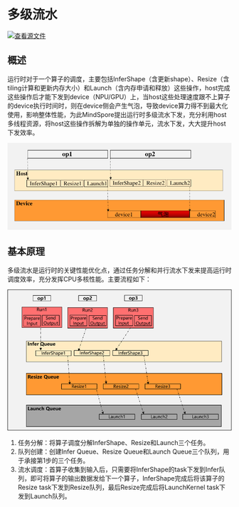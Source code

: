 # 多级流水

[![查看源文件](https://mindspore-website.obs.cn-north-4.myhuaweicloud.com/website-images/r2.6.0/resource/_static/logo_source.svg)](https://gitee.com/mindspore/docs/blob/r2.6.0/docs/mindspore/source_zh_cn/features/runtime/multilevel_pipeline.md)

## 概述

运行时对于一个算子的调度，主要包括InferShape（含更新shape）、Resize（含tiling计算和更新内存大小）和Launch（含内存申请和释放）这些操作，host完成这些操作后才能下发到device（NPU/GPU）上，当host这些处理速度跟不上算子的device执行时间时，则在device侧会产生气泡，导致device算力得不到最大化使用，影响整体性能，为此MindSpore提出运行时多级流水下发，充分利用host多线程资源，将host这些操作拆解为单独的操作单元，流水下发，大大提升host下发效率。

![rt_running](./images/rt_running.png)

## 基本原理

多级流水是运行时的关键性能优化点，通过任务分解和并行流水下发来提高运行时调度效率，充分发挥CPU多核性能。主要流程如下：

![rt_pipeline](./images/rt_pipeline.png)

1. 任务分解：将算子调度分解InferShape、Resize和Launch三个任务。
2. 队列创建：创建Infer Queue、Resize Queue和Launch Queue三个队列，用于承接第1步的三个任务。
3. 流水调度：首算子收集到输入后，只需要将InferShape的task下发到Infer队列，即可将算子的输出数据发给下一个算子，InferShape完成后将该算子的Resize task下发到Resize队列，最后Resize完成后将LaunchKernel task下发到Launch队列。

